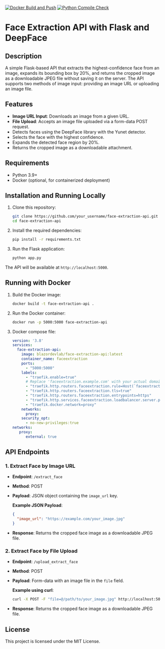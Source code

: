 [![Docker Build and Push](https://github.com/neozhu/face-extraction-api/actions/workflows/docker-image.yml/badge.svg)](https://github.com/neozhu/face-extraction-api/actions/workflows/docker-image.yml)
[![Python Compile Check](https://github.com/neozhu/face-extraction-api/actions/workflows/python-app.yml/badge.svg)](https://github.com/neozhu/face-extraction-api/actions/workflows/python-app.yml)

# Face Extraction API with Flask and DeepFace

## Description

A simple Flask-based API that extracts the highest-confidence face from an image, expands its bounding box by 20%, and returns the cropped image as a downloadable JPEG file without saving it on the server. The API supports two methods of image input: providing an image URL or uploading an image file.

## Features

- **Image URL Input**: Downloads an image from a given URL.
- **File Upload**: Accepts an image file uploaded via a form-data POST request.
- Detects faces using the DeepFace library with the Yunet detector.
- Selects the face with the highest confidence.
- Expands the detected face region by 20%.
- Returns the cropped image as a downloadable attachment.

## Requirements

- Python 3.9+
- Docker (optional, for containerized deployment)

## Installation and Running Locally

1. Clone this repository:
   ```bash
   git clone https://github.com/your_username/face-extraction-api.git
   cd face-extraction-api
   ```

2. Install the required dependencies:
   ```bash
   pip install -r requirements.txt
   ```

3. Run the Flask application:
   ```bash
   python app.py
   ```

The API will be available at `http://localhost:5000`.

## Running with Docker

1. Build the Docker image:
   ```bash
   docker build -t face-extraction-api .
   ```

2. Run the Docker container:
   ```bash
   docker run -p 5000:5000 face-extraction-api
   ```

3. Docker compose file:
   ```yml
   version: '3.8'
   services:
     face-extraction-api:
       image: blazordevlab/face-extraction-api:latest
       container_name: faceextraction
       ports:
         - "5000:5000"
       labels:
         - "traefik.enable=true"
         # Replace 'faceextraction.example.com' with your actual domain
         - "traefik.http.routers.faceextraction.rule=Host(`faceextraction.example.com`)"
         - "traefik.http.routers.faceextraction.tls=true"
         - "traefik.http.routers.faceextraction.entrypoints=https"
         - "traefik.http.services.faceextraction.loadbalancer.server.port=5000"
         - "traefik.docker.network=proxy"
       networks:
         proxy:
       security_opt:
         - no-new-privileges:true
   networks:
      proxy:
         external: true      
   ```

## API Endpoints

### 1. Extract Face by Image URL

- **Endpoint**: `/extract_face`
- **Method**: POST
- **Payload**: JSON object containing the `image_url` key.
  
  **Example JSON Payload**:
  ```json
  {
    "image_url": "https://example.com/your_image.jpg"
  }
  ```

- **Response**: Returns the cropped face image as a downloadable JPEG file.

### 2. Extract Face by File Upload

- **Endpoint**: `/upload_extract_face`
- **Method**: POST
- **Payload**: Form-data with an image file in the `file` field.
  
  **Example using curl**:
  ```bash
  curl -X POST -F "file=@/path/to/your_image.jpg" http://localhost:5000/upload_extract_face --output extracted_face.jpg
  ```

- **Response**: Returns the cropped face image as a downloadable JPEG file.

## License

This project is licensed under the MIT License.

